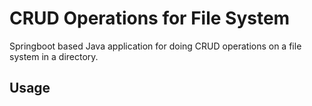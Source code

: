 # CRUD Operations for File System
Springboot based Java application for doing CRUD operations on a file system in a directory.

## Usage
